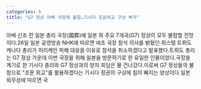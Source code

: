```yaml
---
categories: b
title: "G7 정상 아베 국장에 불참…기시다 조문외교 구상 삐걱"
---
```

아베 신조 전 일본 총리 국장(國葬)에 일본 외 주요 7개국(G7) 정상이 모두 불참할 전망이다.26일 일본 공영방송 NHK에 따르면 애초 국장 참석 의사를 밝혔던 쥐스탱 트뤼도 캐나다 총리가 허리케인 피해 대응을 이유로 참석을 취소하겠다고 발표했다.트뤼도 총리는 G7 정상 가운데 이번 국장을 위해 일본을 방문하기로 한 유일한 인물이었다.국장을 계기로 한 기시다 총리와 G7 정상과의 양자 회담은 물 건너갔다.이로써 G7 정상들의 불참으로 "조문 외교"를 활용하겠다는 기시다 정권의 구상에 힘이 빠지는 양상이다.일본 외무성에 따르면 국